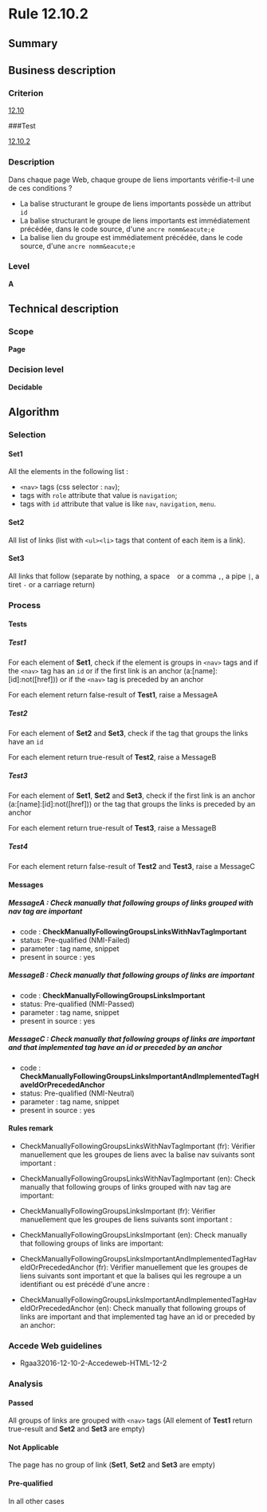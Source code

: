 # Rule 12.10.2

## Summary


## Business description

### Criterion

[12.10](http://references.modernisation.gouv.fr/rgaa/criteres.html#crit-12-10)

###Test

[12.10.2](http://references.modernisation.gouv.fr/rgaa/criteres.html#test-12-10-2)

### Description

Dans chaque page Web, chaque groupe de liens importants v&eacute;rifie-t-il une de ces conditions ? 
 
 *  La balise structurant le groupe de liens importants poss&egrave;de un attribut `id` 
 *  La balise structurant le groupe de liens importants est imm&eacute;diatement pr&eacute;c&eacute;d&eacute;e, dans le code source, d'une `ancre nomm&eacute;e` 
 *  La balise lien du groupe est imm&eacute;diatement pr&eacute;c&eacute;d&eacute;e, dans le code source, d'une `ancre nomm&eacute;e` 

### Level

**A**

## Technical description

### Scope

**Page**

### Decision level

**Decidable**

## Algorithm

### Selection

#### Set1

All the elements in the following list :
 *  `<nav>` tags (css selector : `nav`);
 *  tags with `role` attribute that value is `navigation`;
 *  tags with `id` attribute that value is like `nav`, `navigation`, `menu`.

#### Set2

All list of links (list with `<ul><li>` tags that content of each item is a link).

#### Set3

All links that follow (separate by nothing, a space ` ` or a comma `,`, a pipe ` | `, a tiret `-` or a carriage return)

### Process

#### Tests

##### Test1

For each element of **Set1**, check if the element is groups in `<nav>` tags and if the `<nav>` tag has an `id` or if the first link is an anchor (a:[name]:[id]:not([href])) or if the `<nav>` tag is preceded by an anchor

For each element return false-result of **Test1**, raise a MessageA

##### Test2

For each element of **Set2** and **Set3**, check if the tag that groups the links have an `id`

For each element return true-result of **Test2**, raise a MessageB

##### Test3

For each element of **Set1**, **Set2** and **Set3**, check if the first link is an anchor (a:[name]:[id]:not([href])) or the tag that groups the links is preceded by an anchor

For each element return true-result of **Test3**, raise a MessageB

##### Test4

For each element return false-result of **Test2** and **Test3**, raise a MessageC

#### Messages

##### MessageA : Check manually that following groups of links grouped with nav tag are important

-    code : **CheckManuallyFollowingGroupsLinksWithNavTagImportant** 
-    status: Pre-qualified (NMI-Failed)
-    parameter : tag name, snippet
-    present in source : yes

##### MessageB : Check manually that following groups of links are important

-    code : **CheckManuallyFollowingGroupsLinksImportant** 
-    status: Pre-qualified (NMI-Passed)
-    parameter : tag name, snippet
-    present in source : yes

##### MessageC : Check manually that following groups of links are important and that implemented tag have an id or preceded by an anchor

-    code : **CheckManuallyFollowingGroupsLinksImportantAndImplementedTagHaveIdOrPrecededAnchor** 
-    status: Pre-qualified (NMI-Neutral)
-    parameter : tag name, snippet
-    present in source : yes

#### Rules remark

 * CheckManuallyFollowingGroupsLinksWithNavTagImportant (fr): V&eacute;rifier manuellement que les groupes de liens avec la balise nav suivants sont important :
 * CheckManuallyFollowingGroupsLinksWithNavTagImportant (en): Check manually that following groups of links grouped with nav tag are important:

 * CheckManuallyFollowingGroupsLinksImportant (fr): V&eacute;rifier manuellement que les groupes de liens suivants sont important :
 * CheckManuallyFollowingGroupsLinksImportant (en): Check manually that following groups of links are important:

 * CheckManuallyFollowingGroupsLinksImportantAndImplementedTagHaveIdOrPrecededAnchor (fr): V&eacute;rifier manuellement que les groupes de liens suivants sont important et que la balises qui les regroupe a un identifiant ou est pr&eacute;c&eacute;d&eacute; d'une ancre :
 * CheckManuallyFollowingGroupsLinksImportantAndImplementedTagHaveIdOrPrecededAnchor (en): Check manually that following groups of links are important and that implemented tag have an id or preceded by an anchor:

### Accede Web guidelines

 * Rgaa32016-12-10-2-Accedeweb-HTML-12-2

### Analysis

#### Passed

All groups of links are grouped with `<nav>` tags (All element of **Test1** return true-result and **Set2** and **Set3** are empty)

#### Not Applicable

The page has no group of link (**Set1**, **Set2** and **Set3** are empty)

#### Pre-qualified

In all other cases
